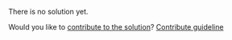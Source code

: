 
There is no solution yet.

Would you like to [contribute to the solution](https://github.com/BFEdev/BFE.dev-solutions/blob/main/typescript/search_en.md)? [Contribute guideline](https://github.com/BFEdev/BFE.dev-solutions#how-to-contribute)
